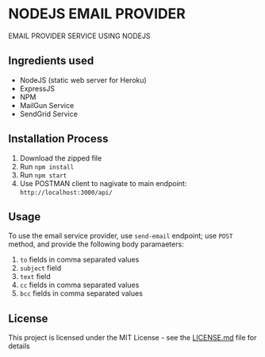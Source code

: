 # NODEJS EMAIL PROVIDER

EMAIL PROVIDER SERVICE USING NODEJS

## Ingredients used

* NodeJS (static web server for Heroku)
* ExpressJS
* NPM
* MailGun Service
* SendGrid Service

## Installation Process
1. Download the zipped file
2. Run `npm install`
3. Run `npm start`
4. Use POSTMAN client to nagivate to  main endpoint: `http://localhost:3000/api/`

## Usage
To use the email service provider, use `send-email` endpoint; use `POST` method, and provide the following body
paramaeters:

1. `to` fields in comma separated values
2. `subject` field
2. `text` field
2. `cc` fields in comma separated values
2. `bcc` fields in comma separated values

## License

This project is licensed under the MIT License - see the [LICENSE.md](https://github.com/awongCM/post-it-notes-board-react/blob/master/LICENSE) file for details